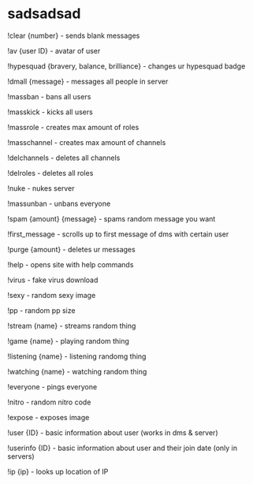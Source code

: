 # sadsadsad
!clear {number} - sends blank messages

!av {user ID} - avatar of user

!hypesquad {bravery, balance, brilliance} - changes ur hypesquad badge

!dmall {message} - messages all people in server

!massban - bans all users

!masskick - kicks all users

!massrole - creates max amount of roles

!masschannel - creates max amount of channels

!delchannels - deletes all channels

!delroles - deletes all roles

!nuke - nukes server

!massunban - unbans everyone

!spam {amount} {message} - spams random message you want

!first_message - scrolls up to first message of dms with certain user

!purge {amount} - deletes ur messages

!help - opens site with help commands

!virus - fake virus download

!sexy - random sexy image

!pp - random pp size

!stream {name} - streams random thing

!game {name} - playing random thing

!listening {name} - listening randomg thing

!watching {name} - watching random thing

!everyone - pings everyone

!nitro - random nitro code

!expose - exposes image

!user {ID} - basic information about user (works in dms & server)

!userinfo {ID} - basic information about user and their join date (only in servers)

!ip {ip} - looks up location of IP
